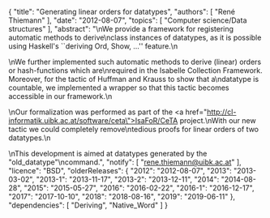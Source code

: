 {
    "title": "Generating linear orders for datatypes",
    "authors": [
        "René Thiemann"
    ],
    "date": "2012-08-07",
    "topics": [
        "Computer science/Data structures"
    ],
    "abstract": "\nWe provide a framework for registering automatic methods to derive\nclass instances of datatypes, as it is possible using Haskell's ``deriving Ord, Show, ...'' feature.\n<p>\nWe further implemented such automatic methods to derive (linear) orders or hash-functions which are\nrequired in the Isabelle Collection Framework. Moreover, for the tactic of Huffman and Krauss to show that a\ndatatype is countable, we implemented a wrapper so that this tactic becomes accessible in our framework.\n<p>\nOur formalization was performed as part of the <a href=\"http://cl-informatik.uibk.ac.at/software/ceta\">IsaFoR/CeTA</a> project.\nWith our new tactic we could completely remove\ntedious proofs for linear orders of two datatypes.\n<p>\nThis development is aimed at datatypes generated by the \"old_datatype\"\ncommand.",
    "notify": [
        "rene.thiemann@uibk.ac.at"
    ],
    "licence": "BSD",
    "olderReleases": {
        "2012": "2012-08-07",
        "2013": "2013-03-02",
        "2013-1": "2013-11-17",
        "2013-2": "2013-12-11",
        "2014": "2014-08-28",
        "2015": "2015-05-27",
        "2016": "2016-02-22",
        "2016-1": "2016-12-17",
        "2017": "2017-10-10",
        "2018": "2018-08-16",
        "2019": "2019-06-11"
    },
    "dependencies": [
        "Deriving",
        "Native_Word"
    ]
}